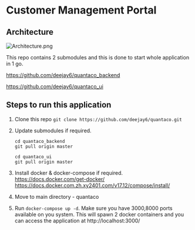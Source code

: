 # Customer Management Portal

## Architecture
   ![Architecture.png](..%2FArchitecture.png)

This repo contains 2 submodules and this is done to start whole application 
in 1 go.

https://github.com/deejay6/quantaco_backend

https://github.com/deejay6/quantaco_ui 

## Steps to run this application

1. Clone this repo
   ``git clone https://github.com/deejay6/quantaco.git``
   
2. Update submodules if required.

   ```
   cd quantaco_backend 
   git pull origin master
   
   cd quantaco_ui
   git pull origin master
   ```

3. Install docker & docker-compose if required.
   https://docs.docker.com/get-docker/
   https://docs.docker.com.zh.xy2401.com/v17.12/compose/install/

4. Move to main directory - quantaco

5. Run ``docker-compose up -d``. Make sure you have 3000,8000 ports 
   available on you system. This will spawn 2 docker containers and you can 
   access the application at http://localhost:3000/
